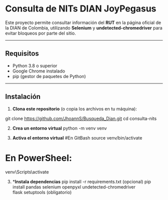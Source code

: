 # Consulta de NITs DIAN JoyPegasus

Este proyecto permite consultar información del **RUT** en la página oficial de la DIAN de Colombia, utilizando **Selenium** y **undetected-chromedriver** para evitar bloqueos por parte del sitio.

---

## Requisitos

- Python 3.8 o superior
- Google Chrome instalado
- pip (gestor de paquetes de Python)

---

## Instalación

1. **Clona este repositorio** (o copia los archivos en tu máquina):

git clone https://github.com/JhoannS/Busqueda_Dian.git
cd consulta-nits

2. **Crea un entorno virtual** 
python -m venv venv

3. **Activa el entorno virtual**
#En GitBash 
source venv/bin/activate 

# En PowerSheel: 
venv\Scripts\activate

3. ***Instala dependencias**
pip install -r requirements.txt (opcional)
pip install pandas selenium openpyxl undetected-chromedriver flask setuptools (obligatorio)
